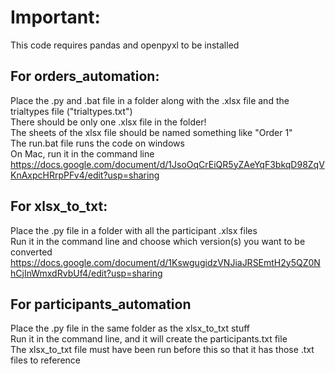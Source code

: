# Important:
This code requires pandas and openpyxl to be installed

## For orders_automation:
Place the .py and .bat file in a folder along with the .xlsx file and the trialtypes file ("trialtypes.txt")\
There should be only one .xlsx file in the folder!\
The sheets of the xlsx file should be named something like "Order 1"\
The run.bat file runs the code on windows\
On Mac, run it in the command line\
https://docs.google.com/document/d/1JsoOqCrEiQR5yZAeYqF3bkqD98ZqVKnAxpcHRrpPFv4/edit?usp=sharing

## For xlsx_to_txt:
Place the .py file in a folder with all the participant .xlsx files\
Run it in the command line and choose which version(s) you want to be converted\
https://docs.google.com/document/d/1KswgugidzVNJiaJRSEmtH2y5QZ0NhCjInWmxdRvbUf4/edit?usp=sharing

## For participants_automation
Place the .py file in the same folder as the xlsx_to_txt stuff\
Run it in the command line, and it will create the participants.txt file\
The xlsx_to_txt file must have been run before this so that it has those .txt files to reference
